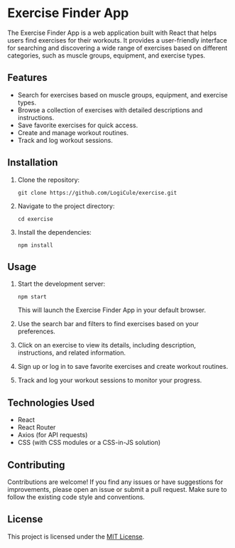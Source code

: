 
# Exercise Finder App

The Exercise Finder App is a web application built with React that helps users find exercises for their workouts. It provides a user-friendly interface for searching and discovering a wide range of exercises based on different categories, such as muscle groups, equipment, and exercise types.


## Features

- Search for exercises based on muscle groups, equipment, and exercise types.
- Browse a collection of exercises with detailed descriptions and instructions.
- Save favorite exercises for quick access.
- Create and manage workout routines.
- Track and log workout sessions.

## Installation

1. Clone the repository:

   ```shell
   git clone https://github.com/LogiCule/exercise.git
   ```

2. Navigate to the project directory:

   ```shell
   cd exercise
   ```

3. Install the dependencies:

   ```shell
   npm install
   ```

## Usage

1. Start the development server:

   ```shell
   npm start
   ```

   This will launch the Exercise Finder App in your default browser.

2. Use the search bar and filters to find exercises based on your preferences.
3. Click on an exercise to view its details, including description, instructions, and related information.
4. Sign up or log in to save favorite exercises and create workout routines.
5. Track and log your workout sessions to monitor your progress.

## Technologies Used

- React
- React Router
- Axios (for API requests)
- CSS (with CSS modules or a CSS-in-JS solution)

## Contributing

Contributions are welcome! If you find any issues or have suggestions for improvements, please open an issue or submit a pull request. Make sure to follow the existing code style and conventions.

## License

This project is licensed under the [MIT License](LICENSE).
